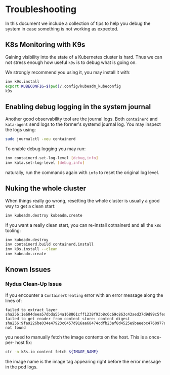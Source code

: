 # Troubleshooting

In this document we include a collection of tips to help you debug the system
in case something is not working as expected.

## K8s Monitoring with K9s

Gaining visibility into the state of a Kubernetes cluster is hard. Thus we can
not stress enough how useful `k9s` is to debug what is going on.

We strongly recommend you using it, you may install it with:

```bash
inv k9s.install
export KUBECONFIG=$(pwd)/.config/kubeadm_kubeconfig
k9s
```

## Enabling debug logging in the system journal

Another good observability tool are the journal logs. Both `containerd` and
`kata-agent` send logs to the former's systemd journal log. You may inspect
the logs using:

```bash
sudo journalctl -xeu containerd
```

To enable debug logging you may run:

```bash
inv containerd.set-log-level [debug,info]
inv kata.set-log-level [debug,info]
```

naturally, run the commands again with `info` to reset the original log level.

## Nuking the whole cluster

When things really go wrong, resetting the whole cluster is usually a good way
to get a clean start:

```bash
inv kubeadm.destroy kubeadm.create
```

If you want a really clean start, you can re-install cotnainerd and all the
`k8s` tooling:

```bash
inv kubeadm.destroy
inv containerd.build containerd.install
inv k8s.install --clean
inv kubeadm.create
```

## Known Issues

### Nydus Clean-Up Issue

If you encounter a `ContainerCreating` error with an error message along the
lines of:

```
failed to extract layer sha256:1e604deea57dbda554a168861cff1238f93b8c6c69c863c43aed37d9d99c5fed: failed to get reader from content store: content digest sha256:9fa9226be034e47923c0457d916aa68474cdfb23af8d4525e9baeebc4760977a: not found
```

you need to manually fetch the image contents on the host. This is a once-per-
host fix:

```bash
ctr -n k8s.io content fetch ${IMAGE_NAME}
```

the image name is the image tag appearing right before the error message in
the pod logs.
